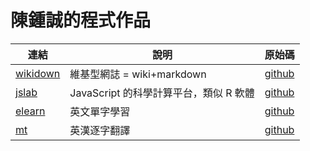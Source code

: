 # 陳鍾誠的程式作品

| 連結  |  說明  |  原始碼 |
|--------|-----------|--------|
| [wikidown](wikidown.html) |  維基型網誌 = wiki+markdown   |  [github](https://github.com/ccckmit/wikidown.js)  |
| [jslab](jslab/jslab.html) |  JavaScript 的科學計算平台，類似 R 軟體  | [github](https://github.com/ccckmit/jslab/) |
| [elearn](elearn/elearn.html)   |  英文單字學習  | [github](https://github.com/ccckmit/elearn/) |
| [mt](elearn/mt.html)   |  英漢逐字翻譯  | [github](https://github.com/ccckmit/elearn/) |

